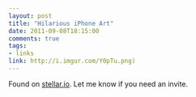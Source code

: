 ```yaml
---
layout: post
title: "Hilarious iPhone Art"
date: 2011-09-08T18:15:00
comments: true
tags:
- links
link: http://i.imgur.com/Y0pTu.png)
---
```

Found on [stellar.io](http://stellar.io "Stellar"). Let me know if you need an invite.
